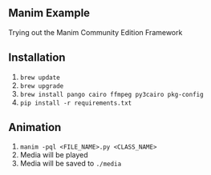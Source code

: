 ## Manim Example

Trying out the Manim Community Edition Framework

## Installation

1. `brew update`
2. `brew upgrade`
3. `brew install pango cairo ffmpeg py3cairo pkg-config`
4. `pip install -r requirements.txt`

## Animation

1. `manim -pql <FILE_NAME>.py <CLASS_NAME>`
2. Media will be played
3. Media will be saved to `./media`
